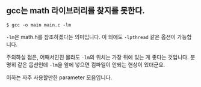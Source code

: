 ## gcc는  math 라이브러리를 찾지를 못한다.

`$ gcc -o main main.c -lm`

`-lm`은 math.h를 참조하겠다는 의미입니다. 이 외에도 `-lpthread` 같은 옵션이 가능합니다.

주의하실 점은, 어째서인진 몰라도 `-lm`의 위치는 가장 뒤에 있는 게 좋다는 것입니다. 분명히 같은 옵션인데 `-lm`을 앞에 넣으면 컴파일이 안되는 현상이 있더군요.

이하는 자주 사용할만한 parameter 모음입니다.
